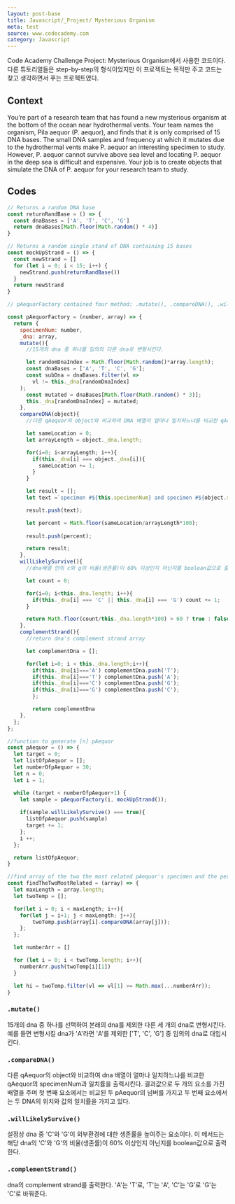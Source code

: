 ```yaml
---
layout: post-base
title: Javascript/_Project/ Mysterious Organism
meta: test
source: www.codecademy.com
category: Javascript
---
```

Code Academy Challenge Project: Mysterious Organism에서 사용한 코드이다. 다른 튜토리얼들은 step-by-step의 형식이었지만 이 프로젝트는 목적만 주고 코드는 찾고 생각하면서 푸는 프로젝트였다.
## Context
You’re part of a research team that has found a new mysterious organism at the bottom of the ocean near hydrothermal vents. Your team names the organism, Pila aequor (P. aequor), and finds that it is only comprised of 15 DNA bases. The small DNA samples and frequency at which it mutates due to the hydrothermal vents make P. aequor an interesting specimen to study. However, P. aequor cannot survive above sea level and locating P. aequor in the deep sea is difficult and expensive. Your job is to create objects that simulate the DNA of P. aequor for your research team to study.
## Codes
```js
// Returns a random DNA base
const returnRandBase = () => {
  const dnaBases = ['A', 'T', 'C', 'G']
  return dnaBases[Math.floor(Math.random() * 4)] 
}

// Returns a random single stand of DNA containing 15 bases
const mockUpStrand = () => {
  const newStrand = []
  for (let i = 0; i < 15; i++) {
    newStrand.push(returnRandBase())
  }
  return newStrand
}

// pAequorFactory contained four method: .mutate(), .compareDNA(), .willLikelySurvive(), .complementStrand()

const pAequorFactory = (number, array) => {
  return {
    specimenNum: number,
    _dna: array,
    mutate(){
      //15개의 dna 중 하나를 임의의 다른 dna로 변형시킨다.

      let randomDnaIndex = Math.floor(Math.random()*array.length);
      const dnaBases = ['A', 'T', 'C', 'G'];
      const subDna = dnaBases.filter(vl => 
        vl != this._dna[randomDnaIndex]
    );
      const mutated = dnaBases[Math.floor(Math.random() * 3)];
      this._dna[randomDnaIndex] = mutated;
    },
    compareDNA(object){
      //다른 qAequor의 object와 비교하여 DNA 배열이 얼마나 일치하느냐를 비교한 qAequor의 specimenNum과 일치률을 출력시킨다.

      let sameLocation = 0;
      let arrayLength = object._dna.length;

      for(i=0; i<arrayLength; i++){
        if(this._dna[i] === object._dna[i]){
          sameLocation += 1;
        }
      }

      let result = [];
      let text =`specimen #${this.specimenNum} and specimen #${object.specimenNum}`;

      result.push(text);

      let percent = Math.floor(sameLocation/arrayLength*100);
      
      result.push(percent);

      return result;
    },
    willLikelySurvive(){
      //dna배열 안의 c와 g의 비율(생존률)이 60% 이상인지 아닌지를 boolean값으로 출력한다.

      let count = 0;

      for(i=0; i<this._dna.length; i++){
        if(this._dna[i] === 'C' || this._dna[i] === 'G') count += 1;
      }

      return Math.floor(count/this._dna.length*100) > 60 ? true : false;
    },
    complementStrand(){
      //return dna's complement strand array

      let complementDna = [];

      for(let i=0; i < this._dna.length;i++){
        if(this._dna[i]==='A') complementDna.push('T'); 
        if(this._dna[i]==='T') complementDna.push('A'); 
        if(this._dna[i]==='C') complementDna.push('G'); 
        if(this._dna[i]==='G') complementDna.push('C');
        };

        return complementDna
    },
  };
};

//function to generate [n] pAequor
const pAequor = () => {
  let target = 0;
  let listOfpAequor = [];
  let numberOfpAequor = 30;
  let n = 0;
  let i = 1;

  while (target < numberOfpAequor+1) {
    let sample = pAequorFactory(i, mockUpStrand());
    
    if(sample.willLikelySurvive() === true){
      listOfpAequor.push(sample)
      target += 1;
    };
    i ++;
  };

  return listOfpAequor;
}

//find array of the two the most related pAequor's specimen and the percentage.
const findTheTwoMostRelated = (array) => {
  let maxLength = array.length;
  let twoTemp = [];

  for(let i = 0; i < maxLength; i++){
    for(let j = i+1; j < maxLength; j++){
        twoTemp.push(array[i].compareDNA(array[j]));  
    };
  };

  let numberArr = []

  for (let i = 0; i < twoTemp.length; i++){
    numberArr.push(twoTemp[i][1])
  }

  let hi = twoTemp.filter(vl => vl[1] >= Math.max(...numberArr));
}
```
### `.mutate()`
15개의 dna 중 하나를 선택하여 본래의 dna를 제외한 다른 세 개의 dna로 변형시킨다. 예를 들면 변형시킬 dna가 'A'라면 'A'를 제외한 ['T', 'C', 'G'] 중 임의의 dna로 대입시킨다.
### `.compareDNA()`
다른 qAequor의 object와 비교하여 dna 배열이 얼마나 일치하느냐를 비교한 qAequor의 specimenNum과 일치률을 출력시킨다.
결과값으로 두 개의 요소를 가진 배열을 주며 첫 번째 요소에서는 비교된 두 pAequor의 넘버를 가지고 두 번째 요소에서는 두 DNA의 위치와 값의 일치률을 가지고 있다.
### `.willLikelySurvive()`
설정상 dna 중 'C'와 'G'이 외부환경에 대한 생존률을 높여주는 요소이다. 이 메서드는 해당 dna의 'C'와 'G'의 비율(생존률)이 60% 이상인지 아닌지를 boolean값으로 출력한다.
### `.complementStrand()`
dna의 complement strand를 출력한다. 'A'는 'T'로, 'T'는 'A', 'C'는 'G'로 'G'는 'C'로 바꿔준다.